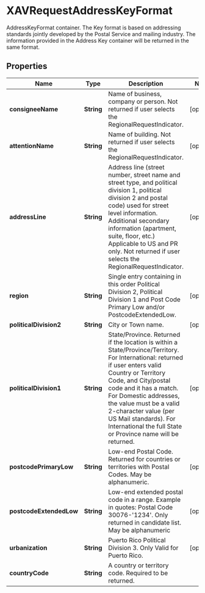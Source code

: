 

# XAVRequestAddressKeyFormat

AddressKeyFormat container. The Key format is based on addressing standards jointly developed by the Postal Service and mailing industry.  The information provided in the Address Key container will be returned in the same format.

## Properties

| Name | Type | Description | Notes |
|------------ | ------------- | ------------- | -------------|
|**consigneeName** | **String** | Name of business, company or person. Not returned if user selects the RegionalRequestIndicator. |  [optional] |
|**attentionName** | **String** | Name of building. Not returned if user selects the RegionalRequestIndicator. |  [optional] |
|**addressLine** | **String** | Address line (street number, street name and street type, and political division 1, political division 2 and postal code) used for street level information. Additional secondary information (apartment, suite, floor, etc.) Applicable to US and PR only.  Not returned if user selects the RegionalRequestIndicator. |  [optional] |
|**region** | **String** | Single entry containing in this order  Political Division 2, Political Division 1 and Post Code Primary Low and/or PostcodeExtendedLow. |  [optional] |
|**politicalDivision2** | **String** | City or Town name. |  [optional] |
|**politicalDivision1** | **String** | State/Province.  Returned if the location is within a State/Province/Territory.  For International: returned if user enters valid Country or Territory Code, and City/postal code and it has a match.  For Domestic addresses, the value must be a valid 2-character value (per US Mail standards).  For International the full State or Province name will be returned. |  [optional] |
|**postcodePrimaryLow** | **String** | Low-end Postal Code. Returned for countries or territories with Postal Codes. May be alphanumeric. |  [optional] |
|**postcodeExtendedLow** | **String** | Low-end extended postal code in a range. Example in quotes: Postal Code 30076-&#39;1234&#39;.  Only returned in candidate list. May be alphanumeric |  [optional] |
|**urbanization** | **String** | Puerto Rico Political Division 3. Only Valid for Puerto Rico. |  [optional] |
|**countryCode** | **String** | A country or territory code. Required to be returned. |  |



